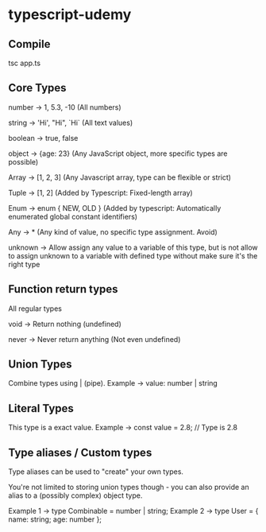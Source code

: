 # typescript-udemy

## Compile

tsc app.ts

## Core Types

number -> 1, 5.3, -10 (All numbers)

string -> 'Hi', "Hi", \`Hi` (All text values)

boolean -> true, false

object -> {age: 23} (Any JavaScript object, more specific types are possible)

Array -> [1, 2, 3] (Any Javascript array, type can be flexible or strict)

Tuple -> [1, 2] (Added by Typescript: Fixed-length array)

Enum -> enum { NEW, OLD } (Added by typescript: Automatically enumerated global constant identifiers)

Any -> * (Any kind of value, no specific type assignment. Avoid)

unknown -> Allow assign any value to a variable of this type, but is not allow to assign unknown to a variable with defined type without make sure it's the right type

## Function return types

All regular types

void -> Return nothing (undefined)

never -> Never return anything (Not even undefined)

## Union Types

Combine types using | (pipe). Example -> value: number | string

## Literal Types

This type is a exact value. Example -> const value = 2.8; // Type is 2.8

## Type aliases / Custom types

Type aliases can be used to "create" your own types. 

You're not limited to storing union types though - you can also provide an alias to a (possibly complex) object type.

Example 1 -> type Combinable = number | string;
Example 2 -> type User = { name: string; age: number };
